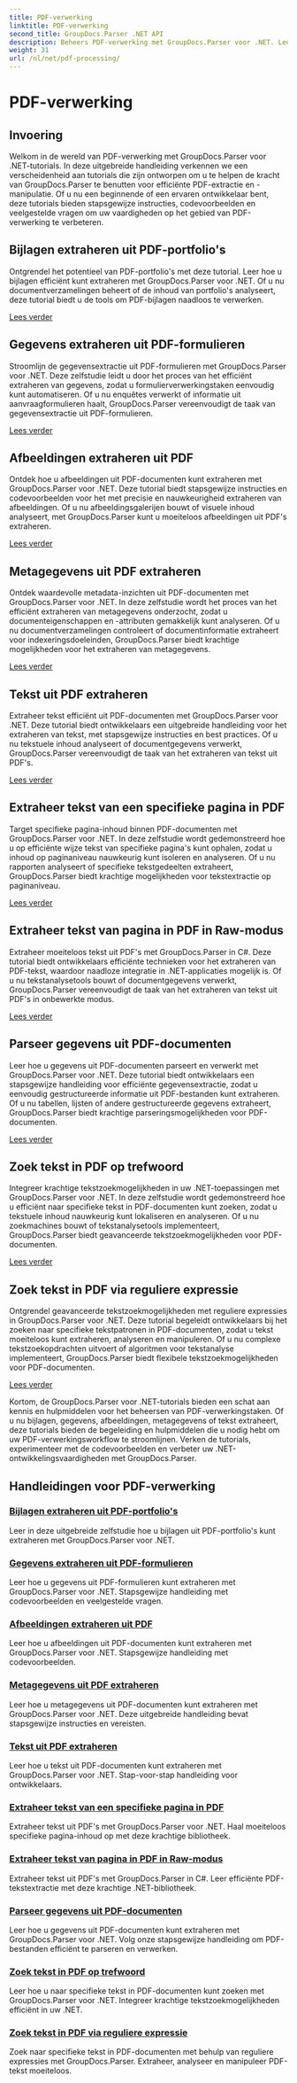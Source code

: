```yaml
---
title: PDF-verwerking
linktitle: PDF-verwerking
second_title: GroupDocs.Parser .NET API
description: Beheers PDF-verwerking met GroupDocs.Parser voor .NET. Leer hoe u bijlagen, gegevens, afbeeldingen, metagegevens en tekst efficiënt uit PDF's kunt extraheren.
weight: 31
url: /nl/net/pdf-processing/
---
```


# PDF-verwerking

## Invoering

Welkom in de wereld van PDF-verwerking met GroupDocs.Parser voor .NET-tutorials. In deze uitgebreide handleiding verkennen we een verscheidenheid aan tutorials die zijn ontworpen om u te helpen de kracht van GroupDocs.Parser te benutten voor efficiënte PDF-extractie en -manipulatie. Of u nu een beginnende of een ervaren ontwikkelaar bent, deze tutorials bieden stapsgewijze instructies, codevoorbeelden en veelgestelde vragen om uw vaardigheden op het gebied van PDF-verwerking te verbeteren.

## Bijlagen extraheren uit PDF-portfolio's
Ontgrendel het potentieel van PDF-portfolio's met deze tutorial. Leer hoe u bijlagen efficiënt kunt extraheren met GroupDocs.Parser voor .NET. Of u nu documentverzamelingen beheert of de inhoud van portfolio's analyseert, deze tutorial biedt u de tools om PDF-bijlagen naadloos te verwerken.

[Lees verder](./extract-attachments-from-pdf-portfolios/)

## Gegevens extraheren uit PDF-formulieren
Stroomlijn de gegevensextractie uit PDF-formulieren met GroupDocs.Parser voor .NET. Deze zelfstudie leidt u door het proces van het efficiënt extraheren van gegevens, zodat u formulierverwerkingstaken eenvoudig kunt automatiseren. Of u nu enquêtes verwerkt of informatie uit aanvraagformulieren haalt, GroupDocs.Parser vereenvoudigt de taak van gegevensextractie uit PDF-formulieren.

[Lees verder](./extract-data-from-pdf-forms/)

## Afbeeldingen extraheren uit PDF
Ontdek hoe u afbeeldingen uit PDF-documenten kunt extraheren met GroupDocs.Parser voor .NET. Deze tutorial biedt stapsgewijze instructies en codevoorbeelden voor het met precisie en nauwkeurigheid extraheren van afbeeldingen. Of u nu afbeeldingsgalerijen bouwt of visuele inhoud analyseert, met GroupDocs.Parser kunt u moeiteloos afbeeldingen uit PDF's extraheren.

[Lees verder](./extract-images-from-pdf/)

## Metagegevens uit PDF extraheren
Ontdek waardevolle metadata-inzichten uit PDF-documenten met GroupDocs.Parser voor .NET. In deze zelfstudie wordt het proces van het efficiënt extraheren van metagegevens onderzocht, zodat u documenteigenschappen en -attributen gemakkelijk kunt analyseren. Of u nu documentverzamelingen controleert of documentinformatie extraheert voor indexeringsdoeleinden, GroupDocs.Parser biedt krachtige mogelijkheden voor het extraheren van metagegevens.

[Lees verder](./extract-metadata-from-pdf/)

## Tekst uit PDF extraheren
Extraheer tekst efficiënt uit PDF-documenten met GroupDocs.Parser voor .NET. Deze tutorial biedt ontwikkelaars een uitgebreide handleiding voor het extraheren van tekst, met stapsgewijze instructies en best practices. Of u nu tekstuele inhoud analyseert of documentgegevens verwerkt, GroupDocs.Parser vereenvoudigt de taak van het extraheren van tekst uit PDF's.

[Lees verder](./extract-text-from-pdf/)

## Extraheer tekst van een specifieke pagina in PDF
Target specifieke pagina-inhoud binnen PDF-documenten met GroupDocs.Parser voor .NET. In deze zelfstudie wordt gedemonstreerd hoe u op efficiënte wijze tekst van specifieke pagina's kunt ophalen, zodat u inhoud op paginaniveau nauwkeurig kunt isoleren en analyseren. Of u nu rapporten analyseert of specifieke tekstgedeelten extraheert, GroupDocs.Parser biedt krachtige mogelijkheden voor tekstextractie op paginaniveau.

[Lees verder](./extract-text-from-specific-page-in-pdf/)

## Extraheer tekst van pagina in PDF in Raw-modus
Extraheer moeiteloos tekst uit PDF's met GroupDocs.Parser in C#. Deze tutorial biedt ontwikkelaars efficiënte technieken voor het extraheren van PDF-tekst, waardoor naadloze integratie in .NET-applicaties mogelijk is. Of u nu tekstanalysetools bouwt of documentgegevens verwerkt, GroupDocs.Parser vereenvoudigt de taak van het extraheren van tekst uit PDF's in onbewerkte modus.

[Lees verder](./extract-text-from-page-in-pdf-in-raw-mode/)

## Parseer gegevens uit PDF-documenten
Leer hoe u gegevens uit PDF-documenten parseert en verwerkt met GroupDocs.Parser voor .NET. Deze tutorial biedt ontwikkelaars een stapsgewijze handleiding voor efficiënte gegevensextractie, zodat u eenvoudig gestructureerde informatie uit PDF-bestanden kunt extraheren. Of u nu tabellen, lijsten of andere gestructureerde gegevens extraheert, GroupDocs.Parser biedt krachtige parseringsmogelijkheden voor PDF-documenten.

[Lees verder](./parse-data-from-pdf-documents/)

## Zoek tekst in PDF op trefwoord
Integreer krachtige tekstzoekmogelijkheden in uw .NET-toepassingen met GroupDocs.Parser voor .NET. In deze zelfstudie wordt gedemonstreerd hoe u efficiënt naar specifieke tekst in PDF-documenten kunt zoeken, zodat u tekstuele inhoud nauwkeurig kunt lokaliseren en analyseren. Of u nu zoekmachines bouwt of tekstanalysetools implementeert, GroupDocs.Parser biedt geavanceerde tekstzoekmogelijkheden voor PDF-documenten.

[Lees verder](./search-text-in-pdf-by-keyword/)

## Zoek tekst in PDF via reguliere expressie
Ontgrendel geavanceerde tekstzoekmogelijkheden met reguliere expressies in GroupDocs.Parser voor .NET. Deze tutorial begeleidt ontwikkelaars bij het zoeken naar specifieke tekstpatronen in PDF-documenten, zodat u tekst moeiteloos kunt extraheren, analyseren en manipuleren. Of u nu complexe tekstzoekopdrachten uitvoert of algoritmen voor tekstanalyse implementeert, GroupDocs.Parser biedt flexibele tekstzoekmogelijkheden voor PDF-documenten.

[Lees verder](./search-text-in-pdf-by-regular-expression/)

Kortom, de GroupDocs.Parser voor .NET-tutorials bieden een schat aan kennis en hulpmiddelen voor het beheersen van PDF-verwerkingstaken. Of u nu bijlagen, gegevens, afbeeldingen, metagegevens of tekst extraheert, deze tutorials bieden de begeleiding en hulpmiddelen die u nodig hebt om uw PDF-verwerkingsworkflow te stroomlijnen. Verken de tutorials, experimenteer met de codevoorbeelden en verbeter uw .NET-ontwikkelingsvaardigheden met GroupDocs.Parser.
## Handleidingen voor PDF-verwerking
### [Bijlagen extraheren uit PDF-portfolio's](./extract-attachments-from-pdf-portfolios/)
Leer in deze uitgebreide zelfstudie hoe u bijlagen uit PDF-portfolio's kunt extraheren met GroupDocs.Parser voor .NET.
### [Gegevens extraheren uit PDF-formulieren](./extract-data-from-pdf-forms/)
Leer hoe u gegevens uit PDF-formulieren kunt extraheren met GroupDocs.Parser voor .NET. Stapsgewijze handleiding met codevoorbeelden en veelgestelde vragen.
### [Afbeeldingen extraheren uit PDF](./extract-images-from-pdf/)
Leer hoe u afbeeldingen uit PDF-documenten kunt extraheren met GroupDocs.Parser voor .NET. Stapsgewijze handleiding met codevoorbeelden.
### [Metagegevens uit PDF extraheren](./extract-metadata-from-pdf/)
Leer hoe u metagegevens uit PDF-documenten kunt extraheren met GroupDocs.Parser voor .NET. Deze uitgebreide handleiding bevat stapsgewijze instructies en vereisten.
### [Tekst uit PDF extraheren](./extract-text-from-pdf/)
Leer hoe u tekst uit PDF-documenten kunt extraheren met GroupDocs.Parser voor .NET. Stap-voor-stap handleiding voor ontwikkelaars.
### [Extraheer tekst van een specifieke pagina in PDF](./extract-text-from-specific-page-in-pdf/)
Extraheer tekst uit PDF's met GroupDocs.Parser voor .NET. Haal moeiteloos specifieke pagina-inhoud op met deze krachtige bibliotheek.
### [Extraheer tekst van pagina in PDF in Raw-modus](./extract-text-from-page-in-pdf-in-raw-mode/)
Extraheer tekst uit PDF's met GroupDocs.Parser in C#. Leer efficiënte PDF-tekstextractie met deze krachtige .NET-bibliotheek.
### [Parseer gegevens uit PDF-documenten](./parse-data-from-pdf-documents/)
Leer hoe u gegevens uit PDF-documenten kunt extraheren met GroupDocs.Parser voor .NET. Volg onze stapsgewijze handleiding om PDF-bestanden efficiënt te parseren en verwerken.
### [Zoek tekst in PDF op trefwoord](./search-text-in-pdf-by-keyword/)
Leer hoe u naar specifieke tekst in PDF-documenten kunt zoeken met GroupDocs.Parser voor .NET. Integreer krachtige tekstzoekmogelijkheden efficiënt in uw .NET.
### [Zoek tekst in PDF via reguliere expressie](./search-text-in-pdf-by-regular-expression/)
Zoek naar specifieke tekst in PDF-documenten met behulp van reguliere expressies met GroupDocs.Parser. Extraheer, analyseer en manipuleer PDF-tekst moeiteloos.